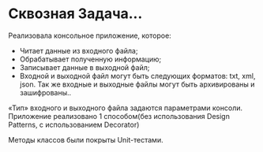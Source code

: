 # Сквозная Задача...

Pеализовала консольное приложение, которое:
- Читает данные из входного файла;
- Обрабатывает полученную информацию;
- Записывает данные в выходной файл;
- Входной и выходной файл могут быть следующих форматов: txt, xml, json. Так же входные и выходные файлы могут быть архивированы и зашифрованы..

«Тип» входного и выходного файла задаются параметрами консоли.
Приложение реализовано 1 способом(без использования Design Patterns, c использованием Decorator)

Mетоды классов были покрыты Unit-тестами.
